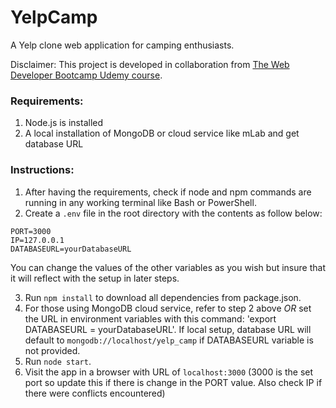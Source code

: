 # YelpCamp
A Yelp clone web application for camping enthusiasts.

Disclaimer: This project is developed in collaboration from [The Web Developer Bootcamp Udemy course](https://www.udemy.com/the-web-developer-bootcamp/).

### Requirements:
1. Node.js is installed
2. A local installation of MongoDB or cloud service like mLab and get database URL

### Instructions:
1. After having the requirements, check if node and npm commands are running in any working terminal like Bash or PowerShell.
2. Create a `.env` file in the root directory with the contents as follow below:
```env
PORT=3000
IP=127.0.0.1
DATABASEURL=yourDatabaseURL
```
You can change the values of the other variables as you wish but insure that it will reflect with the setup in later steps.

3. Run `npm install` to download all dependencies from package.json.
4. For those using MongoDB cloud service, refer to step 2 above *OR* set the URL in environment variables with this command: 'export DATABASEURL = yourDatabaseURL'. If local setup, database URL will default to `mongodb://localhost/yelp_camp` if DATABASEURL variable is not provided.
5. Run `node start`.
6. Visit the app in a browser with URL of `localhost:3000` (3000 is the set port so update this if there is change in the PORT value. Also check IP if there were conflicts encountered)
